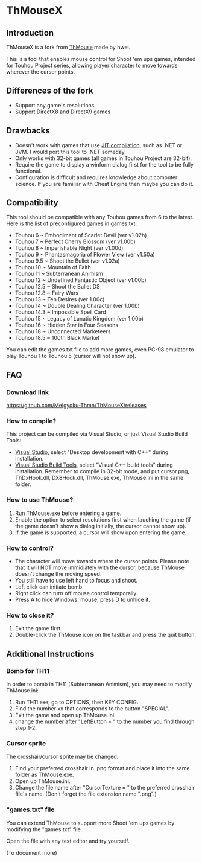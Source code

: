 ThMouseX
=======

Introduction
------------
ThMouseX is a fork from [ThMouse](https://github.com/hwei/ThMouse) made by hwei.

This is a tool that enables mouse control for Shoot 'em ups games, intended for Touhou Project series, allowing player character to move towards wherever the cursor points.

Differences of the fork
-----------------------
* Support any game's resolutions
* Support DirectX8 and DirectX9 games

Drawbacks
--------
* Doesn't work with games that use [JIT compilation](https://en.wikipedia.org/wiki/Just-in-time_compilation), such as .NET or JVM. I would port this tool to .NET someday.
* Only works with 32-bit games (all games in Touhou Project are 32-bit).
* Require the game to display a winform dialog first for the tool to be fully functional.
* Configuration is difficult and requires knowledge about computer science. If you are familiar with Cheat Engine then maybe you can do it.

Compatibility
-------------
This tool should be compatible with any Touhou games from 6 to the latest. Here is the list of preconfigured games in games.txt:
* Touhou 6 ~ Embodiment of Scarlet Devil (ver v1.02h)
* Touhou 7 ~ Perfect Cherry Blossom (ver v1.00b)
* Touhou 8 ~ Imperishable Night (ver v1.00d)
* Touhou 9 ~ Phantasmagoria of Flower View (ver v1.50a)
* Touhou 9.5 ~ Shoot the Bullet (ver v1.02a)
* Touhou 10 ~ Mountain of Faith 
* Touhou 11 ~ Subterranean Animism 
* Touhou 12 ~ Undefined Fantastic Object (ver v1.00b)
* Touhou 12.5 ~ Shoot the Bullet DS
* Touhou 12.8 ~ Fairy Wars 
* Touhou 13 ~ Ten Desires (ver 1.00c)
* Touhou 14 ~ Double Dealing Character (ver 1.00b)
* Touhou 14.3 ~ Impossible Spell Card
* Touhou 15 ~ Legacy of Lunatic Kingdom (ver 1.00b)
* Touhou 16 ~ Hidden Star in Four Seasons
* Touhou 18 ~ Unconnected Marketeers
* Touhou 18.5 ~ 100th Black Market

You can edit the games.txt file to add more games, even PC-98 emulator to play Touhou 1 to Touhou 5 (cursor will not show up).

FAQ
---
### Download link
https://github.com/Meigyoku-Thmn/ThMouseX/releases

### How to compile?
This project can be compiled via Visual Studio, or just Visual Studio Build Tools:
* [Visual Studio](https://visualstudio.microsoft.com/), select "Desktop development with C++" during installation.
* [Visual Studio Build Tools](https://visualstudio.microsoft.com/thank-you-downloading-visual-studio/?sku=BuildTools), select "Visual C++ build tools" during installation.
Remember to compile in 32-bit mode, and put cursor.png, ThDxHook.dll, DX8Hook.dll, ThMouse.exe, ThMouse.ini in the same folder.

### How to use ThMouse?
1. Run ThMouse.exe before entering a game.
2. Enable the option to select resolutions first when lauching the game (if the game doesn't show a dialog initially, the cursor cannot show up).
3. If the game is supported, a cursor will show upon entering the game.

### How to control?
* The character will move towards where the cursor points. Please note that it will NOT move immidiately with the cursor, because ThMouse doesn't change the moving speed.
* You still have to use left hand to focus and shoot.
* Left click can initiate bomb.
* Right click can turn off mouse control temporally.
* Press A to hide Windows' mouse, press D to unhide it.

### How to close it?
1. Exit the game first.
2. Double-click the ThMouse icon on the taskbar and press the quit button.

Additional Instructions
-----------------------
### Bomb for TH11
In order to bomb in TH11 (Subterranean Animism), you may need to modify ThMouse.ini:
1. Run TH11.exe, go to OPTIONS, then KEY CONFIG.
2. Find the number xx that corresponds to the button "SPECIAL".
3. Exit the game and open up ThMouse.ini.
4. change the number after "LeftButton = " to the number you find through step 1-2.

### Cursor sprite
The crosshair/cursor sprite may be changed:
1. Find your preferred crosshair in .png format and place it into the same folder as ThMouse.exe.
2. Open up ThMouse.ini.
3. Change the file name after "CursorTexture = " to the preferred crosshair file's name. (Don't forget the file extension name ".png".)

### "games.txt" file
You can extend ThMouse to support more Shoot 'em ups games by modifying the "games.txt" file.

Open the file with any text editor and try yourself.

(To document more)
